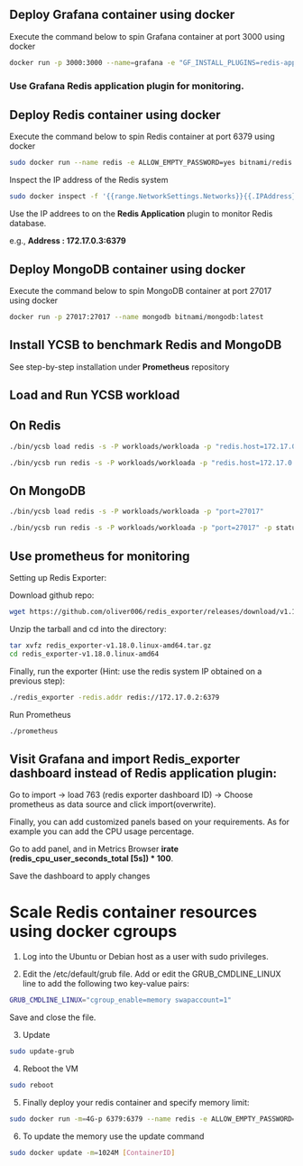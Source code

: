 ## Deploy Grafana container using docker

Execute the command below to spin Grafana container at port 3000 using docker

```sh
docker run -p 3000:3000 --name=grafana -e "GF_INSTALL_PLUGINS=redis-app" grafana/grafana
```

### Use Grafana Redis application plugin for monitoring.

## Deploy Redis container using docker

Execute the command below to spin Redis container at port 6379 using docker

```sh
sudo docker run --name redis -e ALLOW_EMPTY_PASSWORD=yes bitnami/redis:latest
```

Inspect the IP address of the Redis system

```sh
sudo docker inspect -f '{{range.NetworkSettings.Networks}}{{.IPAddress}}{{end}}' container_name_or_id
```

Use the IP addrees to on the **Redis Application** plugin to monitor Redis database.

e.g., **Address : 172.17.0.3:6379**

## Deploy MongoDB container using docker

Execute the command below to spin MongoDB container at port 27017 using docker

```sh
docker run -p 27017:27017 --name mongodb bitnami/mongodb:latest 
```


## Install YCSB to benchmark Redis and MongoDB 

See step-by-step installation under **Prometheus** repository

## Load and Run YCSB workload 


## On Redis

```sh
./bin/ycsb load redis -s -P workloads/workloada -p "redis.host=172.17.0.3" -p "redis.port=6379" > outputLoad.txt
```


```sh
./bin/ycsb run redis -s -P workloads/workloada -p "redis.host=172.17.0.3" -p "redis.port=6379" -p status.interval=1 > outputRun.txt
```

## On MongoDB


```sh
./bin/ycsb load redis -s -P workloads/workloada -p "port=27017" 
```


```sh
./bin/ycsb run redis -s -P workloads/workloada -p "port=27017" -p status.interval=1 > outputRun.txt
```

## Use prometheus for monitoring 

Setting up Redis Exporter:

Download github repo:

```sh
wget https://github.com/oliver006/redis_exporter/releases/download/v1.18.0/redis_exporter-v1.18.0.linux-amd64.tar.gz
```

Unzip the tarball and cd into the directory:

```sh
tar xvfz redis_exporter-v1.18.0.linux-amd64.tar.gz
cd redis_exporter-v1.18.0.linux-amd64
```

Finally, run the exporter (Hint: use the redis system IP obtained on a previous step):

```sh
./redis_exporter -redis.addr redis://172.17.0.2:6379
```

Run Prometheus

```sh
./prometheus
```

## Visit Grafana and import Redis_exporter dashboard instead of Redis application plugin:

Go to import -> load 763 (redis exporter dashboard ID) -> Choose prometheus as data source and click import(overwrite).

Finally, you can add customized panels based on your requirements. As for example you can add the CPU usage percentage.

Go to add panel, and in Metrics Browser **irate (redis_cpu_user_seconds_total [5s]) * 100**.

Save the dashboard to apply changes

# Scale Redis container resources using docker cgroups

1) Log into the Ubuntu or Debian host as a user with sudo privileges.

2) Edit the /etc/default/grub file. Add or edit the GRUB_CMDLINE_LINUX line to add the following two key-value pairs:

```sh
GRUB_CMDLINE_LINUX="cgroup_enable=memory swapaccount=1"
```
Save and close the file.

3) Update 

```sh
sudo update-grub
```

4) Reboot the VM

```sh
sudo reboot
```

5) Finally deploy your redis container and specify memory limit:

```sh
sudo docker run -m=4G-p 6379:6379 --name redis -e ALLOW_EMPTY_PASSWORD=yes bitnami/redis:latest

```

6) To update the memory use the update command

```sh
sudo docker update -m=1024M [ContainerID]
```









